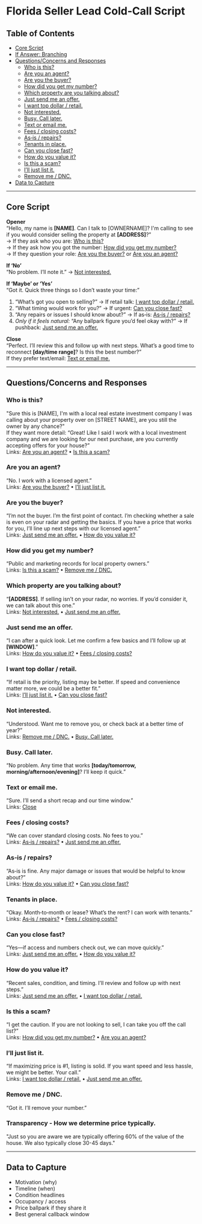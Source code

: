 # Florida Seller Lead Cold‑Call Script

## Table of Contents
- [Core Script](#core-script)
- [If Answer: Branching](#if-answer-branching)
- [Questions/Concerns and Responses](#questionsconcerns-and-responses)
  - [Who is this?](#who-is-this)
  - [Are you an agent?](#are-you-an-agent)
  - [Are you the buyer?](#are-you-the-buyer)
  - [How did you get my number?](#how-did-you-get-my-number)
  - [Which property are you talking about?](#which-property-are-you-talking-about)
  - [Just send me an offer.](#just-send-me-an-offer)
  - [I want top dollar / retail.](#i-want-top-dollar--retail)
  - [Not interested.](#not-interested)
  - [Busy. Call later.](#busy-call-later)
  - [Text or email me.](#text-or-email-me)
  - [Fees / closing costs?](#fees--closing-costs)
  - [As‑is / repairs?](#as-is--repairs)
  - [Tenants in place.](#tenants-in-place)
  - [Can you close fast?](#can-you-close-fast)
  - [How do you value it?](#how-do-you-value-it)
  - [Is this a scam?](#is-this-a-scam)
  - [I’ll just list it.](#ill-just-list-it)
  - [Remove me / DNC.](#remove-me--dnc)
- [Data to Capture](#data-to-capture)

---

## Core Script

**Opener**  
“Hello, my name is **[NAME]**. Can I talk to [OWNERNAME]? I'm calling to see if you would consider selling the property at **[ADDRESS]**?”  
→ If they ask who you are: [Who is this?](#who-is-this)  
→ If they ask how you got the number: [How did you get my number?](#how-did-you-get-my-number)  
→ If they question your role: [Are you the buyer?](#are-you-the-buyer) or [Are you an agent?](#are-you-an-agent)

**If ‘No’**  
“No problem. I’ll note it.” → [Not interested.](#not-interested)

**If ‘Maybe’ or ‘Yes’**  
“Got it. Quick three things so I don’t waste your time:”  
1) “What’s got you open to selling?” → If retail talk: [I want top dollar / retail.](#i-want-top-dollar--retail)  
2) “What timing would work for you?” → If urgent: [Can you close fast?](#can-you-close-fast)  
3) “Any repairs or issues I should know about?” → If as‑is: [As‑is / repairs?](#as-is--repairs)  
4) *Only if it feels natural:* “Any ballpark figure you’d feel okay with?” → If pushback: [Just send me an offer.](#just-send-me-an-offer)

**Close**  
“Perfect. I’ll review this and follow up with next steps. What’s a good time to reconnect **[day/time range]**? Is this the best number?”  
If they prefer text/email: [Text or email me.](#text-or-email-me)

---

## Questions/Concerns and Responses

### Who is this?
"Sure this is [NAME], I'm with a local real estate investment company I was calling about your property over on [STREET NAME], are you still the owner by any chance?"  
If they want more detail: “Great! Like I said I work with a local investment company and we are looking for our next purchase, are you currently accepting offers for your house?”  
Links: [Are you an agent?](#are-you-an-agent) • [Is this a scam?](#is-this-a-scam)

### Are you an agent?
“No. I work with a licensed agent.”  
Links: [Are you the buyer?](#are-you-the-buyer) • [I’ll just list it.](#ill-just-list-it)

### Are you the buyer?
“I’m not the buyer. I’m the first point of contact. I’m checking whether a sale is even on your radar and getting the basics. If you have a price that works for you, I’ll line up next steps with our licensed agent.”  
Links: [Just send me an offer.](#just-send-me-an-offer) • [How do you value it?](#how-do-you-value-it)

### How did you get my number?
“Public and marketing records for local property owners.”  
Links: [Is this a scam?](#is-this-a-scam) • [Remove me / DNC.](#remove-me--dnc)

### Which property are you talking about?
“**[ADDRESS]**. If selling isn’t on your radar, no worries. If you’d consider it, we can talk about this one.”  
Links: [Not interested.](#not-interested) • [Just send me an offer.](#just-send-me-an-offer)

### Just send me an offer.
“I can after a quick look. Let me confirm a few basics and I’ll follow up at **[WINDOW]**.”  
Links: [How do you value it?](#how-do-you-value-it) • [Fees / closing costs?](#fees--closing-costs)

### I want top dollar / retail.
“If retail is the priority, listing may be better. If speed and convenience matter more, we could be a better fit.”  
Links: [I’ll just list it.](#ill-just-list-it) • [Can you close fast?](#can-you-close-fast)

### Not interested.
“Understood. Want me to remove you, or check back at a better time of year?”  
Links: [Remove me / DNC.](#remove-me--dnc) • [Busy. Call later.](#busy-call-later)

### Busy. Call later.
“No problem. Any time that works **[today/tomorrow, morning/afternoon/evening]**? I’ll keep it quick.”

### Text or email me.
“Sure. I’ll send a short recap and our time window.”  
Links: [Close](#core-script)

### Fees / closing costs?
“We can cover standard closing costs. No fees to you.”  
Links: [As‑is / repairs?](#as-is--repairs) • [Just send me an offer.](#just-send-me-an-offer)

### As‑is / repairs?
“As‑is is fine. Any major damage or issues that would be helpful to know about?”  
Links: [How do you value it?](#how-do-you-value-it) • [Can you close fast?](#can-you-close-fast)

### Tenants in place.
“Okay. Month‑to‑month or lease? What’s the rent? I can work with tenants.”  
Links: [As‑is / repairs?](#as-is--repairs) • [Fees / closing costs?](#fees--closing-costs)

### Can you close fast?
“Yes—if access and numbers check out, we can move quickly.”  
Links: [Just send me an offer.](#just-send-me-an-offer) • [How do you value it?](#how-do-you-value-it)

### How do you value it?
“Recent sales, condition, and timing. I’ll review and follow up with next steps.”  
Links: [Just send me an offer.](#just-send-me-an-offer) • [I want top dollar / retail.](#i-want-top-dollar--retail)

### Is this a scam?
“I get the caution. If you are not looking to sell, I can take you off the call list?”  
Links: [How did you get my number?](#how-did-you-get-my-number) • [Are you an agent?](#are-you-an-agent)

### I’ll just list it.
“If maximizing price is #1, listing is solid. If you want speed and less hassle, we might be better. Your call.”  
Links: [I want top dollar / retail.](#i-want-top-dollar--retail) • [Just send me an offer.](#just-send-me-an-offer)

### Remove me / DNC.
“Got it. I’ll remove your number.”  

### Transparency - How we determine price typically.
"Just so you are aware we are typically offering 60% of the value of the house. We also typically close 30-45 days."

---

## Data to Capture

- Motivation (why)  
- Timeline (when)  
- Condition headlines  
- Occupancy / access  
- Price ballpark if they share it  
- Best general callback window
